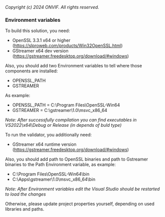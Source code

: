*Copyright (c) 2024 ONVIF. All rights reserved.*

### Environment variables

To build this solution, you need:
- OpenSSL 3.3.1 x64 or higher (https://slproweb.com/products/Win32OpenSSL.html)
- GStreamer x64 dev version (https://gstreamer.freedesktop.org/download/#windows)

Also, you should add two Environment variables to tell where those components are installed: 
- OPENSSL_PATH
- GSTREAMER

As example:
- OPENSSL_PATH = C:\Program Files\OpenSSL-Win64
- GSTREAMER = C:\gstreamer\1.0\msvc_x86_64

*Note: After successfully compilation you can find executables in VS2022\x64\Debug or Release (in depends of buld type)*

To run the validator, you additionally need:
- GStreamer x64 runtime version (https://gstreamer.freedesktop.org/download/#windows)

Also, you should add path to OpenSSL binaries and path to Gstreamer binaries to the Path Environment variable, as example:
- C:\Program Files\OpenSSL-Win64\bin
- C:\Apps\gstreamer\1.0\msvc_x86_64\bin

*Note: After Environment variables edit the Visual Studio should be restarted to load the changes*

Otherwise, please update project properties yourself, depending on used libraries and paths.